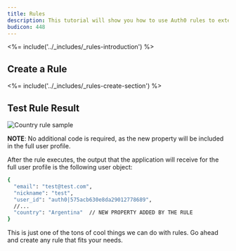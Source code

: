 ```yaml
---
title: Rules
description: This tutorial will show you how to use Auth0 rules to extend what Auth0 has to offer.
budicon: 448
---
```


<%= include('../_includes/_rules-introduction') %>

## Create a Rule

<%= include('../_includes/_rules-create-section') %>

## Test Rule Result

![Country rule sample](/media/articles/server-platforms/rails/rule_country_preview.png)

**NOTE**: No additional code is required, as the new property will be included in the full user profile.

After the rule executes, the output that the application will receive for the full user profile is the following user object:

```bash
{
  "email": "test@test.com",
  "nickname": "test",
  "user_id": "auth0|575acb630e8da29012778689",
  //...
  "country": "Argentina"  // NEW PROPERTY ADDED BY THE RULE
}
```

This is just one of the tons of cool things we can do with rules. Go ahead and create any rule that fits your needs.
